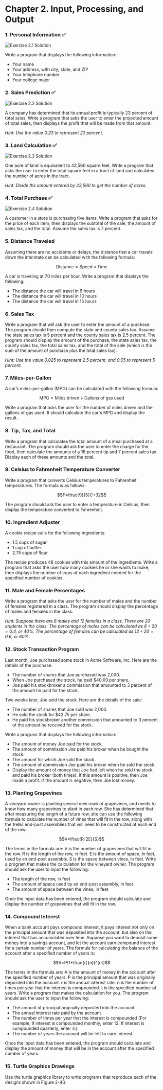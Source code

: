 # Chapter 2. Input, Processing, and Output

### 1. Personal Information ✅

![Exercise 2.1 Solution](../../img/exercises/demo-2.1.png)

Write a program that displays the following information:
* Your name
* Your address, with city, state, and ZIP
* Your telephone number
* Your college major

### 2. Sales Prediction ✅

![Exercise 2.2 Solution](../../img/exercises/demo-2.2.png)

A company has determined that its annual profit is typically 23 percent
of total sales. Write a program that asks the user to enter the projected
amount of total sales, then displays the profit that will be made from
that amount.

*Hint: Use the value 0.23 to represent 23 percent.*

### 3. Land Calculation ✅

![Exercise 2.3 Solution](../../img/exercises/demo-2.3.png)

One acre of land is equivalent to 43,560 square feet. Write a program that
asks the user to enter the total square feet in a tract of land and
calculates the number of acres in the tract.

*Hint: Divide the amount entered by 43,560 to get the number of acres.*

### 4. Total Purchase ✅

![Exercise 2.4 Solution](../../img/exercises/demo-2.4.png)

A customer in a store is purchasing five items. Write a program that asks
for the price of each item, then displays the subtotal of the sale, the
amount of sales tax, and the total. Assume the sales tax is 7 percent.

### 5. Distance Traveled

Assuming there are no accidents or delays, the distance that a car travels
down the interstate can be calculated with the following formula:

$$\text{Distance}=\text{Speed}\times\text{Time}$$

A car is traveling at 70 miles per hour. Write a program that displays the
following:
* The distance the car will travel in 6 hours
* The distance the car will travel in 10 hours
* The distance the car will travel in 15 hours

### 6. Sales Tax

Write a program that will ask the user to enter the amount of a purchase.
The program should then compute the state and county sales tax. Assume
the state sales tax is 5 percent and the county sales tax is 2.5 percent.
The program should display the amount of the purchase, the state sales
tax, the county sales tax, the total sales tax, and the total of the sale
(which is the sum of the amount of purchase plus the total sales tax).

*Hint: Use the value 0.025 to represent 2.5 percent, and 0.05 to represent
5 percent.*

### 7. Miles-per-Gallon

A car’s miles-per-gallon (MPG) can be calculated with the following
formula:

$$\text{MPG}=\text{Miles driven}\div\text{Gallons of gas used}$$

Write a program that asks the user for the number of miles driven and the
gallons of gas used. It should calculate the car's MPG and display the result.

### 8. Tip, Tax, and Total

Write a program that calculates the total amount of a meal purchased at a
restaurant. The program should ask the user to enter the charge for the
food, then calculate the amounts of a 18 percent tip and 7 percent sales
tax. Display each of these amounts and the total.

### 9. Celsius to Fahrenheit Temperature Converter

Write a program that converts Celsius temperatures to Fahrenheit
temperatures. The formula is as follows:

$$F=\frac{9}{5}C+32$$

The program should ask the user to enter a temperature in Celsius, then
display the temperature converted to Fahrenheit.

### 10. Ingredient  Adjuster

A cookie recipe calls for the following ingredients:
* 1.5 cups of sugar
* 1 cup of butter
* 2.75 cups of flour

The recipe produces 48 cookies with this amount of the ingredients. Write
a program that asks the user how many cookies he or she wants to make,
then displays the number of cups of each ingredient needed for the
specified number of cookies.

### 11. Male and Female Percentages

Write a program that asks the user for the number of males and the number
of females registered in a class. The program should display the
percentage of males and females in the class.

*Hint: Suppose there are 8 males and 12 females in a class. There are 20
students in the class. The percentage of males can be calculated as
$8\div20=0.4$, or 40%. The percentage of females can be calculated as
$12\div20=0.6$, or 60%.*

### 12. Stock Transaction Program

Last month, Joe purchased some stock in Acme Software, Inc. Here are the
details of the purchase:

* The number of shares that Joe purchased was 2,000.
* When Joe purchased the stock, he paid $40.00 per share.
* Joe paid his stockbroker a commission that amounted to 3 percent of the
amount he paid for the stock.

Two weeks later, Joe sold the stock. Here are the details of the sale:
* The number of shares that Joe sold was 2,000.
* He sold the stock for $42.75 per share.
* He paid his stockbroker another commission that amounted to 3 percent
of the amount he received for the stock.

Write a program that displays the following information:
* The amount of money Joe paid for the stock.
* The amount of commission Joe paid his broker when he bought the stock.
* The amount for which Joe sold the stock.
* The amount of commission Joe paid his broker when he sold the stock.
* Display the amount of money that Joe had left when he sold the stock and
paid his broker (both times). If this amount is positive, then Joe made a
profit. If the amount is negative, then Joe lost money.

### 13.  Planting  Grapevines

A vineyard owner is planting several new rows of grapevines, and needs to
know how many grapevines to plant in each row. She has determined that
after measuring the length of a future row, she can use the following
formula to calculate the number of vines that will fit in the row, along
with the trellis end-post assemblies that will need to be constructed at
each end of the row:

$$V=\frac{R-2E}{S}$$

The terms in the formula are:
V is the number of grapevines that will fit in the row.
R is the length of the row, in feet.
E is the amount of space, in feet, used by an end-post assembly.
S is the space between vines, in feet.
Write a program that makes the calculation for the vineyard owner. The
program should ask the user to input the following:
* The length of the row, in feet
* The amount of space used by an end-post assembly, in feet
* The amount of space between the vines, in feet

Once the input data has been entered, the program should calculate and
display the number of grapevines that will fit in the row.

### 14. Compound  Interest

When a bank account pays compound interest, it pays interest not only on
the principal amount that was deposited into the account, but also on the
interest that has accumulated over time. Suppose you want to deposit some
money into a savings account, and let the account earn compound interest
for a certain number of years. The formula for calculating the balance of
the account after a specified number of years is:

$$A=P(1+\frac{r}{n})^{nt}$$

The terms in the formula are:
A is the amount of money in the account after the specified number of
years.
P is the principal amount that was originally deposited into the account.
r is the annual interest rate.
n is the number of times per year that the interest is compounded.
t is the specified number of years.
Write a program that makes the calculation for you. The program should ask the user to 
input the following:
* The amount of principal originally deposited into the account
* The annual interest rate paid by the account
* The number of times per year that the interest is compounded (For example, if interest 
is compounded monthly, enter 12. If interest is compounded quarterly, enter 4.)
* The number of years the account will be left to earn interest

Once the input data has been entered, the program should calculate and display the amount 
of money that will be in the account after the specified number of years.

### 15. Turtle Graphics Drawings

Use the turtle graphics library to write programs that reproduce each of the designs shown 
in Figure 2-40.
